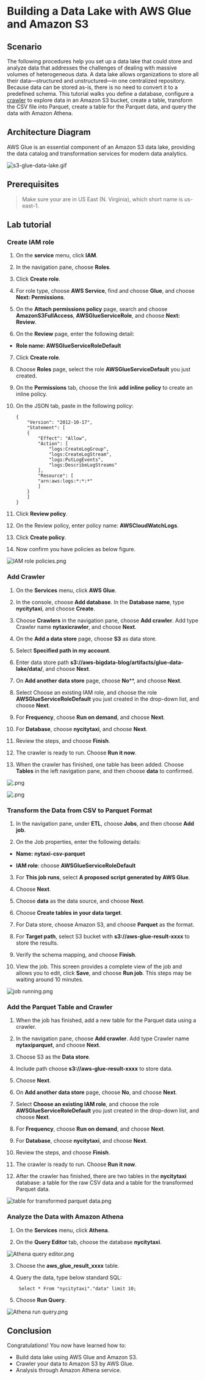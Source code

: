 Building a Data Lake with AWS Glue and Amazon S3
================================================================


## Scenario
The following procedures help you set up a data lake that could store and analyze data that addresses the challenges of dealing with massive volumes of heterogeneous data. A data lake allows organizations to store all their data—structured and unstructured—in one centralized repository. Because data can be stored as-is, there is no need to convert it to a predefined schema. This tutorial walks you define a database, configure a [crawler](https://docs.aws.amazon.com/glue/latest/dg/add-crawler.html) to explore data in an Amazon S3 bucket, create a table, transform the CSV file into Parquet, create a table for the Parquet data, and query the data with Amazon Athena.


## Architecture Diagram
AWS Glue is an essential component of an Amazon S3 data lake, providing the data catalog and transformation services for modern data analytics.

![s3-glue-data-lake.gif](/images/s3-glue-data-lake.gif)


## Prerequisites

>Make sure your are in US East (N. Virginia), which short name is us-east-1.


## Lab tutorial
### Create IAM role

1. On the **service** menu, click **IAM**.

2. In the navigation pane, choose **Roles**.

3. Click **Create role**.

4. For role type, choose **AWS Service**, find and choose **Glue**, and choose **Next: Permissions**.

5. On the **Attach permissions policy** page, search and choose **AmazonS3FullAccess**, **AWSGlueServiceRole**, and choose **Next: Review**.

6. On the **Review** page, enter the following detail:

* **Role name: AWSGlueServiceRoleDefault**

7. Click **Create role**.

8. Choose **Roles** page, select the role **AWSGlueServiceDefault** you just created.

9. On the **Permissions** tab, choose the link **add inline policy** to create an inline policy.

10. On the JSON tab, paste in the following policy:

		{
  			"Version": "2012-10-17",
  			"Statement": [
    		{
      			"Effect": "Allow",
      			"Action": [
        			"logs:CreateLogGroup",
        			"logs:CreateLogStream",
        			"logs:PutLogEvents",
        			"logs:DescribeLogStreams"
    			],
      			"Resource": [
        		"arn:aws:logs:*:*:*"
    			]
  			}
 			]
		}

11. Click **Review policy**.

12. On the Review policy, enter policy name: **AWSCloudWatchLogs**.

13. Click **Create policy**.

14. Now confirm you have policies as below figure.

![IAM role policies.png](/images/IAM-role-policies.png)


### Add Crawler

1. On the **Services** menu, click **AWS Glue**.

2. In the console, choose **Add database**. In the **Database name**, type **nycitytaxi**, and choose **Create**.

3. Choose **Crawlers** in the navigation pane, choose **Add crawler**. Add type Crawler name **nytaxicrawler**, and choose **Next**.

4. On the **Add a data store** page, choose **S3** as data store.

5. Select **Specified path in my account**.

6. Enter data store path **s3://aws-bigdata-blog/artifacts/glue-data-lake/data/**, and choose **Next**.

7. On **Add another data store** page, choose **No****, and choose **Next**.

8. Select Choose an existing IAM role, and choose the role  **AWSGlueServiceRoleDefault** you just created in the drop-down list, and choose **Next**.

9. For **Frequency**, choose **Run on demand**, and choose **Next**.

10. For **Database**, choose **nycitytaxi**, and choose **Next**.

11. Review the steps, and choose **Finish**.

12. The crawler is ready to run. Choose **Run it now**.

13. When the crawler has finished, one table has been added. Choose **Tables** in the left navigation pane, and then choose **data** to confirmed.

![.png](/images/AWS-Glue-table-has-been-added.png)

![.png](/images/table-information.png)


### Transform the Data from CSV to Parquet Format

1. In the navigation pane, under **ETL**, choose **Jobs**, and then choose **Add job**.

2. On the Job properties, enter the following details:

* **Name: nytaxi-csv-parquet**
	
* **IAM role**: choose **AWSGlueServiceRoleDefault**

3. For **This job runs**, select **A proposed script generated by AWS Glue**.

4. Choose **Next**.

5. Choose **data** as the data source, and choose **Next**.

6. Choose **Create tables in your data target**.

7. For Data store, choose Amazon S3, and choose **Parquet** as the format.

8. For **Target path**, select S3 bucket with **s3://aws-glue-result-xxxx** to store the results.

9. Verify the schema mapping, and choose **Finish**.

10. View the job. This screen provides a complete view of the job and allows you to edit, click **Save**, and choose **Run job**. This steps may be waiting around 10 minutes.

![job running.png](/images/job-running.png)


### Add the Parquet Table and Crawler

1. When the job has finished, add a new table for the Parquet data using a crawler.

2. In the navigation pane, choose **Add crawler**. Add type Crawler name **nytaxiparquet**, and choose **Next**.

3. Choose S3 as the **Data store**.

4. Include path choose **s3://aws-glue-result-xxxx** to store data.

5. Choose **Next**.

6. On **Add another data store** page, choose **No**, and choose **Next**.

7. Select **Choose an existing IAM role**, and choose the role  **AWSGlueServiceRoleDefault** you just created in the drop-down list, and choose **Next**.

8. For **Frequency**, choose **Run on demand**, and choose **Next**.

9. For **Database**, choose **nycitytaxi**, and choose **Next**.

10. Review the steps, and choose **Finish**.

11. The crawler is ready to run. Choose **Run it now**.

12. After the crawler has finished, there are two tables in the **nycitytaxi** database: a table for the raw CSV data and a table for the transformed Parquet data.

![table for transformed parquet data.png](/images/table-for-transformed-parquet-data.png)


### Analyze the Data with Amazon Athena

1. On the **Services** menu, click **Athena**.

2. On the **Query Editor** tab, choose the database **nycitytaxi**.

![Athena query editor.png](/images/Athena-query-editor.png)

3. Choose the **aws_glue_result_xxxx** table.

4. Query the data, type below standard SQL:

		Select * From "nycitytaxi"."data" limit 10;

5. Choose **Run Query**.

![Athena run query.png](/images/Athena-run-query.png)


## Conclusion

Congratulations! You now have learned how to:

* Build data lake using AWS Glue and Amazon S3.
* Crawler your data to Amazon S3 by AWS Glue.
* Analysis through Amazon Athena service.
